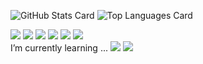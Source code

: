 ![GitHub Stats Card](https://github-readme-stats.vercel.app/api?username=akasaki1211&show_icons=true&theme=github_dark) ![Top Languages Card](https://github-readme-stats.vercel.app/api/top-langs/?username=akasaki1211&layout=donut&theme=github_dark&hide=mathematica)

![](https://img.shields.io/static/v1?message=Maya&color=0696D7&logo=Autodesk&logoColor=white&label=) ![](https://img.shields.io/static/v1?message=3dsMax&color=0696D7&logo=Autodesk&logoColor=white&label=) ![](https://img.shields.io/badge/-Unity-222222.svg?logo=unity&logoColor=FFFFFF) ![](https://img.shields.io/badge/-VisualStudioCode-007ACC.svg?logo=visualstudiocode&style=plastic) ![](https://img.shields.io/badge/-VisualStudio-5C2D91.svg?logo=visualstudio&style=plastic) ![](https://img.shields.io/badge/-Git-F05032.svg?logo=git&logoColor=white)  
I’m currently learning ... ![](https://img.shields.io/badge/-C%23-239120.svg?logo=csharp&style=plastic) ![](https://img.shields.io/badge/-C++-00599C.svg?logo=cplusplus&style=plastic)  

<!--
### Hi there 👋

**akasaki1211/akasaki1211** is a ✨ _special_ ✨ repository because its `README.md` (this file) appears on your GitHub profile.

Here are some ideas to get you started:

- 🔭 I’m currently working on ...
- 🌱 I’m currently learning ...
- 👯 I’m looking to collaborate on ...
- 🤔 I’m looking for help with ...
- 💬 Ask me about ...
- 📫 How to reach me: ...
- 😄 Pronouns: ...
- ⚡ Fun fact: ...
-->
